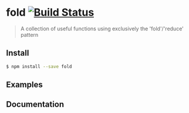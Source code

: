 # fold [![Build Status](https://travis-ci.org/oss6/fold.svg?branch=master)](https://travis-ci.org/oss6/fold)
> A collection of useful functions using exclusively the 'fold'/'reduce' pattern

## Install
```sh
$ npm install --save fold
```

## Examples

## Documentation